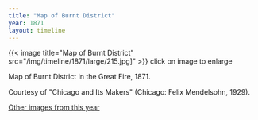 ```yaml
---
title: "Map of Burnt District"
year: 1871
layout: timeline
---
```


{{< image title="Map of Burnt District" src="/img/timeline/1871/large/215.jpg]" >}}
click on image to enlarge 

Map of Burnt District in the Great Fire, 1871. 

Courtesy of "Chicago and Its Makers" (Chicago: Felix Mendelsohn, 1929). 

[Other images from this year](/historical/timeline/1871)
